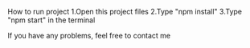 How to run project
1.Open this project files
2.Type "npm install"
3.Type "npm start" in the terminal

If you have any problems, feel free to contact me
